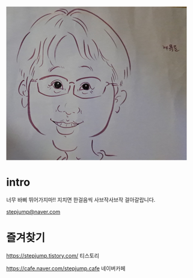 ![alt text](image.png)

# intro
너무 바삐 뛰어가지마!! 지치면 한걸음씩 사브작사브작 걸아갈랍니다.

stepjump@naver.com


# 즐겨찾기
https://stepjump.tistory.com/ 티스토리

https://cafe.naver.com/stepjump.cafe 네이버카페



#
